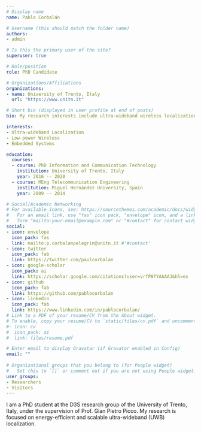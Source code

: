 ```yaml
---
# Display name
name: Pablo Corbalán

# Username (this should match the folder name)
authors:
- admin

# Is this the primary user of the site?
superuser: true

# Role/position
role: PhD Candidate

# Organizations/Affiliations
organizations:
- name: University of Trento, Italy
  url: "https://www.unitn.it"

# Short bio (displayed in user profile at end of posts)
bio: My research interests include ultra-wideband wireless localization and low-power communication.

interests:
- Ultra-wideband Localization
- Low-power Wireless
- Embedded Systems

education:
  courses:
  - course: PhD Information and Communication Technology
    institution: University of Trento, Italy
    year: 2016 -- 2020
  - course: MEng Telecommunication Engineering
    institution: Miguel Hernández University, Spain
    year: 2009 -- 2014

# Social/Academic Networking
# For available icons, see: https://sourcethemes.com/academic/docs/widgets/#icons
#   For an email link, use "fas" icon pack, "envelope" icon, and a link in the
#   form "mailto:your-email@example.com" or "#contact" for contact widget.
social:
- icon: envelope
  icon_pack: fas
  link: mailto:p.corbalanpelegrin@unitn.it #'#contact'
- icon: twitter
  icon_pack: fab
  link: https://twitter.com/paulcorbalan
- icon: google-scholar
  icon_pack: ai
  link: https://scholar.google.com/citations?user=vrfP8fYAAAAJ&hl=es
- icon: github
  icon_pack: fab
  link: https://github.com/pablocorbalan
- icon: linkedin
  icon_pack: fab
  link: https://www.linkedin.com/in/pablocorbalan/
# Link to a PDF of your resume/CV from the About widget.
# To enable, copy your resume/CV to `static/files/cv.pdf` and uncomment the lines below.  
#- icon: cv
#  icon_pack: ai
#  link: files/resume.pdf

# Enter email to display Gravatar (if Gravatar enabled in Config)
email: ""
  
# Organizational groups that you belong to (for People widget)
#   Set this to `[]` or comment out if you are not using People widget.  
user_groups:
- Researchers
- Visitors
---
```


I am a PhD student at the D3S research group of the University of Trento, Italy, under the supervision of Prof. Gian Pietro Picco. My research is focused on energy-efficient and scalable ultra-wideband (UWB) localization.
